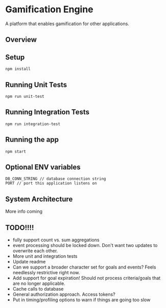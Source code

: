 # Gamification Engine
A platform that enables gamification for other applications.

## Overview

## Setup
```
npm install
```

## Running Unit Tests

```
npm run unit-test
```

## Running Integration Tests

```
npm run integration-test
```

## Running the app
```
npm start
```

## Optional ENV variables
```
DB_CONN_STRING // database connection string
PORT // port this application listens on
```

## System Architecture
More info coming

## TODO!!!!
* fully support count vs. sum aggregations
* event processing should be locked down. Don't want two updates to overwrite each other. 
* More unit and integration tests
* Update readme
* Can we support a broader character set for goals and events? Feels needlessly restrictive right now.
* Add support for goal expiration! Should not process criteria/goals that are no longer applicable.
* Cache calls to database
* General authorization approach. Access tokens?
* Put in timing/profiling options to warn if things are going too slow